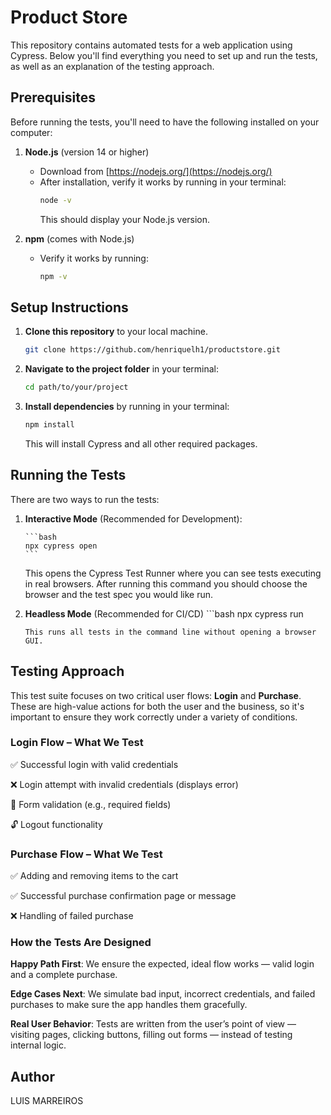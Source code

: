 # Product Store

This repository contains automated tests for a web application using Cypress. Below you'll find everything you need to set up and run the tests, as well as an explanation of the testing approach.

## Prerequisites

Before running the tests, you'll need to have the following installed on your computer:

1. **Node.js** (version 14 or higher)

   - Download from [https://nodejs.org/](https://nodejs.org/)
   - After installation, verify it works by running in your terminal:
     ```bash
     node -v
     ```
     This should display your Node.js version.

2. **npm** (comes with Node.js)
   - Verify it works by running:
     ```bash
     npm -v
     ```

## Setup Instructions

1. **Clone this repository** to your local machine.
   ```bash
   git clone https://github.com/henriquelh1/productstore.git
   ```
2. **Navigate to the project folder** in your terminal:
   ```bash
   cd path/to/your/project
   ```
3. **Install dependencies** by running in your terminal:
   ```bash
   npm install
   ```
   This will install Cypress and all other required packages.

## Running the Tests

There are two ways to run the tests:

1.  **Interactive Mode** (Recommended for Development):

        ```bash
        npx cypress open
        ```

    This opens the Cypress Test Runner where you can see tests executing in real browsers.
    After running this command you should choose the browser and the test spec you would like run.

2.  **Headless Mode** (Recommended for CI/CD)
        ```bash
    npx cypress run
    ```
    This runs all tests in the command line without opening a browser GUI.
    ```

## Testing Approach

This test suite focuses on two critical user flows: **Login** and **Purchase**. These are high-value actions for both the user and the business, so it's important to ensure they work correctly under a variety of conditions.

### Login Flow – What We Test

✅ Successful login with valid credentials

❌ Login attempt with invalid credentials (displays error)

🔄 Form validation (e.g., required fields)

🔓 Logout functionality

### Purchase Flow – What We Test

✅ Adding and removing items to the cart

✅ Successful purchase confirmation page or message

❌ Handling of failed purchase

### How the Tests Are Designed

**Happy Path First**: We ensure the expected, ideal flow works — valid login and a complete purchase.

**Edge Cases Next**: We simulate bad input, incorrect credentials, and failed purchases to make sure the app handles them gracefully.

**Real User Behavior**: Tests are written from the user’s point of view — visiting pages, clicking buttons, filling out forms — instead of testing internal logic.

## Author

LUIS MARREIROS
